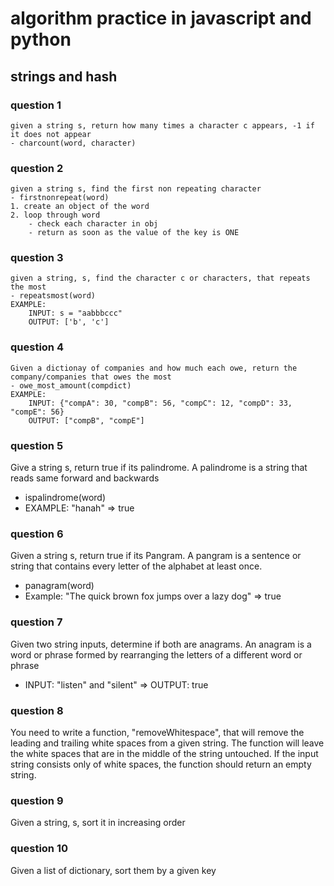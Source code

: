 # algorithm practice in javascript and python
## strings and hash
### question 1
```
given a string s, return how many times a character c appears, -1 if it does not appear
- charcount(word, character)
```
### question 2
```
given a string s, find the first non repeating character
- firstnonrepeat(word)
1. create an object of the word
2. loop through word
    - check each character in obj
    - return as soon as the value of the key is ONE
```
### question 3
```
given a string, s, find the character c or characters, that repeats the most
- repeatsmost(word)
EXAMPLE: 
    INPUT: s = "aabbbccc"
    OUTPUT: ['b', 'c']
```
### question 4
```
Given a dictionay of companies and how much each owe, return the company/companies that owes the most
- owe_most_amount(compdict)
EXAMPLE: 
    INPUT: {"compA": 30, "compB": 56, "compC": 12, "compD": 33, "compE": 56}
    OUTPUT: ["compB", "compE"]
```
### question 5
Give a string s, return true if its palindrome.
A palindrome is a string that reads same forward and backwards
- ispalindrome(word)
- EXAMPLE: "hanah" => true
### question 6
Given a string s, return true if its Pangram.
A pangram is a sentence or string that contains every letter of the alphabet at least once. 
- panagram(word)
- Example: "The quick brown fox jumps over a lazy dog" => true
### question 7
Given two string inputs, determine if both are anagrams.
An anagram is a word or phrase formed by rearranging the letters of a different word or phrase 
- INPUT:  "listen" and "silent" => OUTPUT: true
### question 8
You need to write a function, "removeWhitespace", 
that will remove the leading and trailing white spaces from a given string. 
The function will leave the white spaces that are in the middle of the string untouched. 
If the input string consists only of white spaces, the function should return an empty string.
### question 9
Given a string, s, sort it in increasing order
### question 10
Given a list of dictionary, sort them by a given key



